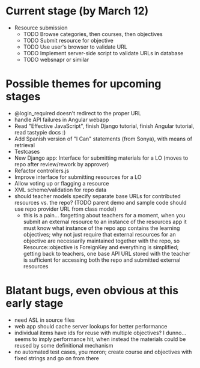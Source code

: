 Current stage (by March 12)
=========================

* Resource submission
  * TODO Browse categories, then courses, then objectives
  * TODO Submit resource for objective
  * TODO Use user's browser to validate URL
  * TODO Implement server-side script to validate URLs in database
  * TODO websnapr or similar

Possible themes for upcoming stages
===================================

* @login_required doesn't redirect to the proper URL
* handle API failures in Angular webapp
* Read "Effective JavaScript", finish Django tutorial, finish Angular tutorial, read tastypie docs :)
* Add Spanish version of "I Can" statements (from Sonya), with means of retrieval
* Testcases
* New Django app: Interface for submitting materials for a LO (moves to repo after review/rework by approver)
* Refactor controllers.js
* Improve interface for submitting resources for a LO
* Allow voting up or flagging a resource
* XML scheme/validation for repo data
* should teacher models specify separate base URLs for contributed resources vs. the repo? (TODO parent demo and sample code should use repo provider URL from class model)
  * this is a pain...  forgetting about teachers for a moment, when you submit an external resource to an instance of the resources app it must know what instance of the repo app contains the learning objectives; why not just require that external resources for an objective are necessarily maintained together with the repo, so Resource::objective is ForeignKey and everything is simplified; getting back to teachers, one base API URL stored with the teacher is sufficient for accessing both the repo and submitted external resources

Blatant bugs, even obvious at this early stage
==============================================

* need ASL in source files
* web app should cache server lookups for better performance
* individual items have ids for reuse with multiple objectives?  I dunno...  seems to imply performance hit, when instead the materials could be reused by some definitional mechanism
* no automated test cases, you moron; create course and objectives with fixed strings and go on from there
